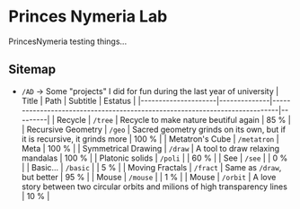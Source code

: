 # Princes Nymeria Lab

PrincesNymeria testing things...

## Sitemap

* `/AD` → Some "projects" I did for fun during the last year of university
	|        Title        |     Path     |                                  Subtitle                                  | Estatus |
	|---------------------|--------------|----------------------------------------------------------------------------|---------|
	| Recycle             | `/tree`      | Recycle to make nature beutiful again                                      |  85 %   |
	| Recursive Geometry  | `/geo`       | Sacred geometry grinds on its own, but if it is recursive, it grinds more  | 100 %   |
	| Metatron's Cube     | `/metatron`  | Meta                                                                       | 100 %   |
	| Symmetrical Drawing | `/draw`      | A tool to draw relaxing mandalas                                           | 100 %   |
	| Platonic solids     | `/poli`      |                                                                            |  60 %   |
	| See                 | `/see`       |                                                                            |   0 %   |
	| Basic...            | `/basic`     |                                                                            |   5 %   |
	| Moving Fractals     | `/fract`     | Same as `/draw`, but better                                                |  95 %   |
	| Mouse               | `/mouse`     |                                                                            |   1 %   |
	| Mouse               | `/orbit`     | A love story between two circular orbits and milions of high transparency lines |  10 %   |